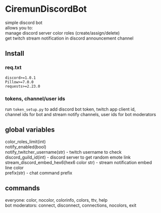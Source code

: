 # CiremunDiscordBot

simple discord bot  
allows you to:  
manage discord server color roles (create/assign/delete)  
get twitch stream notification in discord announcement channel  

## Install

### req.txt

```
discord>=1.0.1  
Pillow>=7.0.0  
requests>=2.23.0  
```

### tokens, channel/user ids

run `token_setup.py` to add discord bot token, twitch app client id,  
channel ids for bot and stream notify channels, user ids for bot moderators  

## global variables

color_roles_limit(int)  
notify_enabled(bool)  
notify_twitcher_username(str) - twitch username to check  
discord_guild_id(int) - discord server to get random emote link  
stream_discord_embed_hex6(hex6 color str) - stream notification embed line color  
prefix(str) - chat command prefix  

## commands

everyone: color, nocolor, colorinfo, colors, ttv, help  
bot moderators: connect, disconnect, connections, nocolors, exit  
